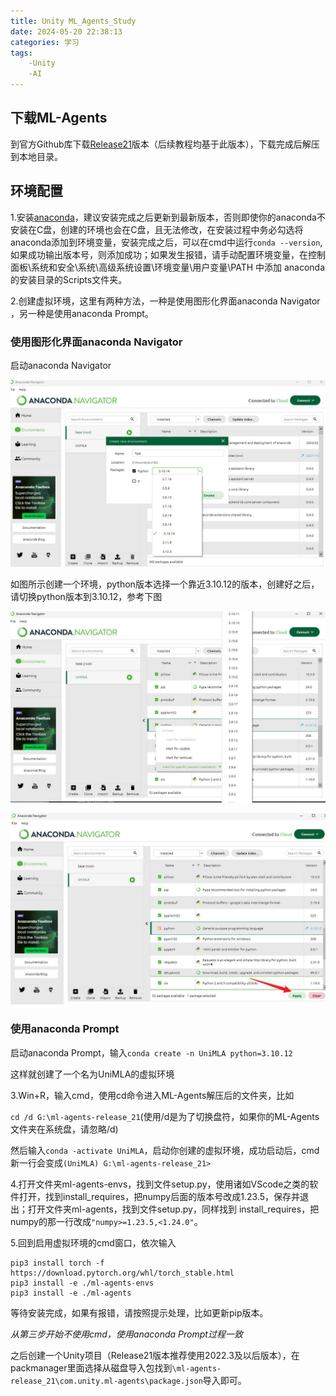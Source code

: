 ```yaml
---
title: Unity ML_Agents_Study
date: 2024-05-20 22:38:13
categories: 学习
tags:
    -Unity
    -AI
---
```


## 下载ML-Agents

到官方Github库下载[Release21](https://github.com/Unity-Technologies/ml-agents/releases/tag/release_21)版本（后续教程均基于此版本），下载完成后解压到本地目录。

## 环境配置

1.安装[anaconda](https://www.anaconda.com/download/)，建议安装完成之后更新到最新版本，否则即使你的anaconda不安装在C盘，创建的环境也会在C盘，且无法修改，在安装过程中务必勾选将anaconda添加到环境变量，安装完成之后，可以在cmd中运行`conda --version`,如果成功输出版本号，则添加成功；如果发生报错，请手动配置环境变量，在控制面板\系统和安全\系统\高级系统设置\环境变量\用户变量\PATH 中添加 anaconda的安装目录的Scripts文件夹。

2.创建虚拟环境，这里有两种方法，一种是使用图形化界面anaconda Navigator ，另一种是使用anaconda Prompt。

### 使用图形化界面anaconda Navigator

启动anaconda Navigator 

![](./MLA_1.jpg)

如图所示创建一个环境，python版本选择一个靠近3.10.12的版本，创建好之后，请切换python版本到3.10.12，参考下图

![](./MLA_2.jpg)

![](./MLA_3.jpg)

### 使用anaconda Prompt

启动anaconda Prompt，输入`conda create -n UniMLA python=3.10.12`

这样就创建了一个名为UniMLA的虚拟环境

3.Win+R，输入cmd，使用cd命令进入ML-Agents解压后的文件夹，比如

`cd /d G:\ml-agents-release_21`(使用/d是为了切换盘符，如果你的ML-Agents文件夹在系统盘，请忽略/d)

然后输入`conda -activate UniMLA`，启动你创建的虚拟环境，成功启动后，cmd新一行会变成`(UniMLA) G:\ml-agents-release_21>`

4.打开文件夹ml-agents-envs，找到文件setup.py，使用诸如VScode之类的软件打开，找到install_requires，把numpy后面的版本号改成1.23.5，保存并退出；打开文件夹ml-agents，找到文件setup.py，同样找到 install_requires，把numpy的那一行改成`"numpy>=1.23.5,<1.24.0"`。

5.回到启用虚拟环境的cmd窗口，依次输入

```Cmd
pip3 install torch -f https://download.pytorch.org/whl/torch_stable.html
pip3 install -e ./ml-agents-envs
pip3 install -e ./ml-agents
```

等待安装完成，如果有报错，请按照提示处理，比如更新pip版本。

*从第三步开始不使用cmd，使用anaconda Prompt过程一致*

之后创建一个Unity项目（Release21版本推荐使用2022.3及以后版本），在packmanager里面选择从磁盘导入包找到`\ml-agents-release_21\com.unity.ml-agents\package.json`导入即可。
